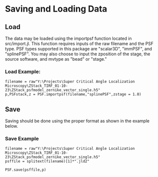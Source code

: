 # Saving and Loading Data

## Load

The data may be loaded using the importpsf function located in src/import.jl. This function requires inputs of the raw filename and the PSF type. 
PSF types supported in this package are "scalar3D", "immPSF", and "splinePSF". You may also choose to input the zposition of the stage, the source 
software, and mvtype as "bead" or "stage."

### Load Example:

    filename = raw"Y:\Projects\Super Critical Angle Localization Microscopy\ZStack_TIRF_01-10-23\ZStack_psfmodel_zernike_vector_single.h5"
    p,PSFstack,z = PSF.importpsf(filename,"splinePSF",zstage = 1.0) 

## Save

Saving should be done using the proper format as shown in the example below.

### Save Example

    filename = raw"Y:\Projects\Super Critical Angle Localization Microscopy\ZStack_TIRF_01-10-23\ZStack_psfmodel_zernike_vector_single.h5"
    psffile = splitext(filename)[1]*".jld2"

    PSF.save(psffile,p)
